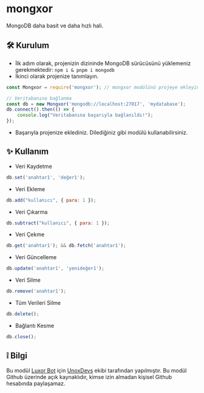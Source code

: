 
# mongxor

MongoDB daha basit ve daha hızlı hali.


## 🛠 Kurulum

- İlk adım olarak, projenizin dizininde MongoDB sürücüsünü yüklemeniz gerekmektedir:
``npm i & pnpm i mongodb``
- İkinci olarak projenize tanımlayın.
```js
const Mongxor = require('mongxor'); // mongxor modülünü projeye ekleyin.

// Veritabanına bağlanma
const db = new Mongxor('mongodb://localhost:27017', 'mydatabase');
db.connect().then(() => {
    console.log("Veritabanına başarıyla bağlanıldı!");
});
```
- Başarıyla projenize eklediniz. Dilediğiniz gibi modülü kullanabilirsiniz.
## ✨ Kullanım

- Veri Kaydetme
```js
db.set('anahtar1', 'değer1');
```

- Veri Ekleme
```js
db.add("kullanıcı", { para: 1 });
```

- Veri Çıkarma
```js
db.subtract("kullanıcı", { para: 1 });
```

- Veri Çekme
```js
db.get('anahtar1'); && db.fetch('anahtar1');
```

- Veri Güncelleme
```js
db.update('anahtar1', 'yenideğer1');
```

- Veri Silme
```js
db.remove('anahtar1');
```

- Tüm Verileri Silme
```js
db.delete();
```

- Bağlantı Kesme
```js
db.close();
```
## ❕ Bilgi
Bu modül [Luxor Bot](https://github.com/luxorbot) için [UnoxDevs](https://github.com/unoxdevs) ekibi tarafından yapılmıştır. Bu modül Github üzerinde açık kaynaklıdır, kimse izin almadan kişisel Github hesabında paylaşamaz.